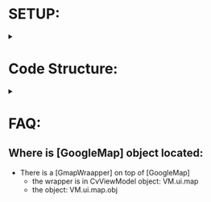 # SETUP:
<details><summary></summary>

## 1. Setup private keys:
You need to set some of the below secret keys in [local.properties](./local.properties)
- SERVER_GOOGLE_OAUTH_CLIENT_ID
- MAPS_API_KEY
- LASH_CHAT_API_KEY (for smas)

## 2. Pulling submodules:
This repo uses separate git repositories (called submodules) for `lib-core`,
and `lib` (android-lib).
If you haven't pulled those with the`git clone`, you can do now using:
```bash
git submodule update --init --recursive
```
This is required for including Activitylocally the subprojects `anyplace-lib-core`, `anyplace-lib-android`.

## 3. Checkout it different branches
If you checkout different branches, make sure to checkout the relevant commit for:
- `lib-core`, and `lib`


---

## CV Specific setup
You may need to provide assets for Deep-Learning models.
There might be optionally some further `json` files that are used in assets also
(you may find traces of those in code().
These were used for testing and also for code that was not yet fully communicating with the backend.

### Step 1: create the assets folder:
1. at `lib-android` module:
   - right click -> new directory -> `src/main/assets`
2. Place in there any assets:
   - models
   - demo.spaces (optionally)
(and optionally some `json` fiels )
demo
     
```aidl
.
├── demo
│   └── spaces
│       ├── building
│       └── vessel
│           └── flavia
│               ├── floors.json
│               └── space.json
└── models
    ├── coco
    │   ├── model.tflite
    │   └── obj.names
    └── ucyco
        ├── model.tflite
        └── obj.names
```

---

# IDE Options:


## Logcat:
When you run the app, it is suggested to filter the logs (select `debuggable process`).
You may additionally import this filtering in [.idea/workspace.xml](.idea/workspace.xml),
as a direct child of the project tag:

```xml
<component name="AndroidConfiguredLogFilters">
    <filters>
      <filter>
        <option name="logLevel" value="verbose" />
        <option name="logMessagePattern" value="" />
        <option name="logTagPattern" value="^(anyplace|anyplace/.*|ap_*)$" />
        <option name="name" value="log-anyplace" />
        <option name="packageNamePattern" value="cy.ac.ucy.cs.anyplace.*" />
      </filter>
    </filters>
  </component>
```

</details>



# Code Structure:

<details><summary></summary>

# lib-core (git submodule)
The core java library used as a dependency.
Use https://jitpack.io/#dmsl/anyplace-lib-core to get the artifact.

# lib (git submodule)
Android Gradle library.
Most of the android legacy code will go here.
(some will go to ../core/lib pure Java library)

# logger

# smas

</details>



# FAQ:

## Where is [GoogleMap] object located:
- There is a [GmapWraapper] on top of [GoogleMap]
  - the wrapper is in CvViewModel object: VM.ui.map
  - the object: VM.ui.map.obj

